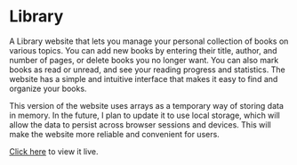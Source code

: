 # Library

A Library website that lets you manage your personal collection of books on various topics. You can add new books by entering their title, author, and number of pages, or delete books you no longer want. You can also mark books as read or unread, and see your reading progress and statistics. The website has a simple and intuitive interface that makes it easy to find and organize your books.

This version of the website uses arrays as a temporary way of storing data in memory. In the future, I plan to update it to use local storage, which will allow the data to persist across browser sessions and devices. This will make the website more reliable and convenient for users.

[Click here](https://jouryabdullah.github.io/Library/) to view it live.